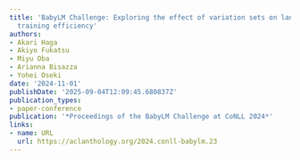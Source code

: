 ```yaml
---
title: 'BabyLM Challenge: Exploring the effect of variation sets on language model
  training efficiency'
authors:
- Akari Haga
- Akiyo Fukatsu
- Miyu Oba
- Arianna Bisazza
- Yohei Oseki
date: '2024-11-01'
publishDate: '2025-09-04T12:09:45.680837Z'
publication_types:
- paper-conference
publication: '*Proceedings of the BabyLM Challenge at CoNLL 2024*'
links:
- name: URL
  url: https://aclanthology.org/2024.conll-babylm.23
---
```

